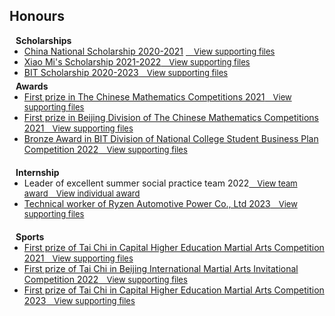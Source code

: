 ## Honours


<h4 style="margin:0 10px 0;">Scholarships</h4>

<ul style="margin:0 0 5px;">
  <li><a href="http://www.moe.gov.cn/jyb_xxgk/s5743/s5744/A05/202112/t20211216_587869.html"><autocolor>China National Scholarship 2020-2021</autocolor></a>     <a href="/assets/supporting_files/guojiang.pdf" class="btn btn-sm z-depth-0" role="button" target="_blank" style="font-size:13px;">&emsp;View supporting files</a>  </li>      


  <li><a href="http://iccv2021.thecvf.com/"><autocolor>Xiao Mi's Scholarship 2021-2022</autocolor></a><a href="/assets/supporting_files/shehuijiang.pdf" class="btn btn-sm z-depth-0" role="button" target="_blank" style="font-size:13px;">&emsp;View supporting files</a>  </li>


  <li><a href="https://xxgk.bit.edu.cn/xsglfwxx/xsjlcfbf/a190714.htm"><autocolor>BIT Scholarship 2020-2023</autocolor></a><a href="/assets/supporting_files/BITjiang.pdf" class="btn btn-sm z-depth-0" role="button" target="_blank" style="font-size:13px;">&emsp;View supporting files</a>  </li>

</ul>

<h4 style="margin:0 10px 0;">Awards</h4>

<ul style="margin:0 0 20px;">
  <li><a href="http://www.cmathc.cn/"><autocolor>First prize in The Chinese Mathematics Competitions 2021</autocolor></a><a href="/assets/supporting_files/NationalMathFirst.pdf" class="btn btn-sm z-depth-0" role="button" target="_blank" style="font-size:13px;">&emsp;View supporting files</a>  </li>

  <li><a href="http://www.cmathc.cn/"><autocolor>First prize in Beijing Division of The Chinese Mathematics Competitions 2021</autocolor></a><a href="/assets/supporting_files/BeijingMathFirst.pdf" class="btn btn-sm z-depth-0" role="button" target="_blank" style="font-size:13px;">&emsp;View supporting files</a>  </li>

  <li><a href="http://www.cmathc.cn/"><autocolor>Bronze Award in BIT Division of National College Student Business Plan Competition 2022</autocolor></a><a href="/assets/supporting_files/Tiaozhanbei.pdf" class="btn btn-sm z-depth-0" role="button" target="_blank" style="font-size:13px;">&emsp;View supporting files</a>  </li>

</ul>

<h4 style="margin:0 10px 0;">Internship </h4>

<ul style="margin:0 0 20px;">
  <li><a><autocolor>Leader of excellent summer social practice team 2022</autocolor></a><a href="/assets/supporting_files/youxiushijiantuandui.pdf" class="btn btn-sm z-depth-0" role="button" target="_blank" style="font-size:13px;">&emsp;View team award</a><a href="/assets/supporting_files/youxiushijiantuanyuan.pdf" class="btn btn-sm z-depth-0" role="button" target="_blank" style="font-size:13px;">&emsp;View individual award</a></li>

  <li><a href="https://www.wsjbs.com/"><autocolor>Technical worker of Ryzen Automotive Power Co., Ltd 2023</autocolor></a><a href="/assets/supporting_files/shixi.pdf" class="btn btn-sm z-depth-0" role="button" target="_blank" style="font-size:13px;">&emsp;View supporting files</a>  </li>

</ul>


<h4 style="margin:0 10px 0;">Sports</h4>

<ul style="margin:0 0 20px;">
  <li><a href="https://www.bjcac.org.cn/"><autocolor>First prize of Tai Chi in Capital Higher Education Martial Arts Competition 2021</autocolor></a><a href="/assets/supporting_files/2021TaiChi.pdf" class="btn btn-sm z-depth-0" role="button" target="_blank" style="font-size:13px;">&emsp;View supporting files</a>  </li>

  <li><a href="https://www.wsjbs.com/"><autocolor>First prize of Tai Chi in Beijing International Martial Arts Invitational Competition 2022</autocolor></a><a href="/assets/supporting_files/BEIJINGTaiChi.pdf" class="btn btn-sm z-depth-0" role="button" target="_blank" style="font-size:13px;">&emsp;View supporting files</a>  </li>

  <li><a href="https://www.bjcac.org.cn/"><autocolor>First prize of Tai Chi in Capital Higher Education Martial Arts Competition 2023</autocolor></a><a href="/assets/supporting_files/2023TaiChi.pdf" class="btn btn-sm z-depth-0" role="button" target="_blank" style="font-size:13px;">&emsp;View supporting files</a>  </li>

</ul>
